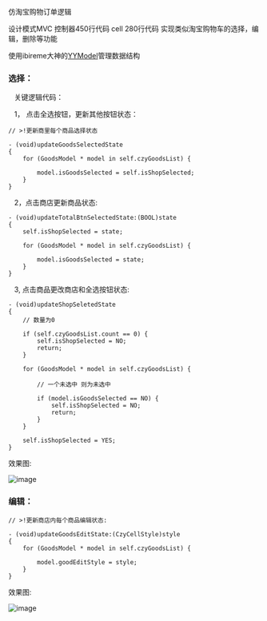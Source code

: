 仿淘宝购物订单逻辑

设计模式MVC 控制器450行代码 cell 280行代码 实现类似淘宝购物车的选择，编辑，删除等功能
    
使用ibireme大神的[YYModel](https://github.com/ibireme/YYModel)管理数据结构

### 选择：

    关键逻辑代码：
    
    1， 点击全选按钮，更新其他按钮状态：
    
    // >!更新商里每个商品选择状态
    
    - (void)updateGoodsSelectedState
    {
        for (GoodsModel * model in self.czyGoodsList) {

            model.isGoodsSelected = self.isShopSelected;
        }
    }
    
    2，点击商店更新商品状态:
    
    - (void)updateTotalBtnSelectedState:(BOOL)state
    {
        self.isShopSelected = state;

        for (GoodsModel * model in self.czyGoodsList) {

            model.isGoodsSelected = state;
        }
    }
    
    3, 点击商品更改商店和全选按钮状态:
    
    - (void)updateShopSeletedState
    {
        // 数量为0
        
        if (self.czyGoodsList.count == 0) {
            self.isShopSelected = NO;
            return;
        }

        for (GoodsModel * model in self.czyGoodsList) {

            // 一个未选中 则为未选中
            
            if (model.isGoodsSelected == NO) {
                self.isShopSelected = NO;
                return;
            }
        }

        self.isShopSelected = YES;
    }
    

效果图:
    
![image](https://github.com/ITIosEthan/CzyShoppingCar/blob/master/%E9%80%89%E6%8B%A9.gif)

    
### 编辑：
    
    // >!更新商店内每个商品编辑状态:
    
    - (void)updateGoodsEditState:(CzyCellStyle)style
    {
        for (GoodsModel * model in self.czyGoodsList) {

            model.goodEditStyle = style;
        }
    }
    
效果图:

![image](https://github.com/ITIosEthan/CzyShoppingCar/blob/master/%E7%BC%96%E8%BE%91.gif)

